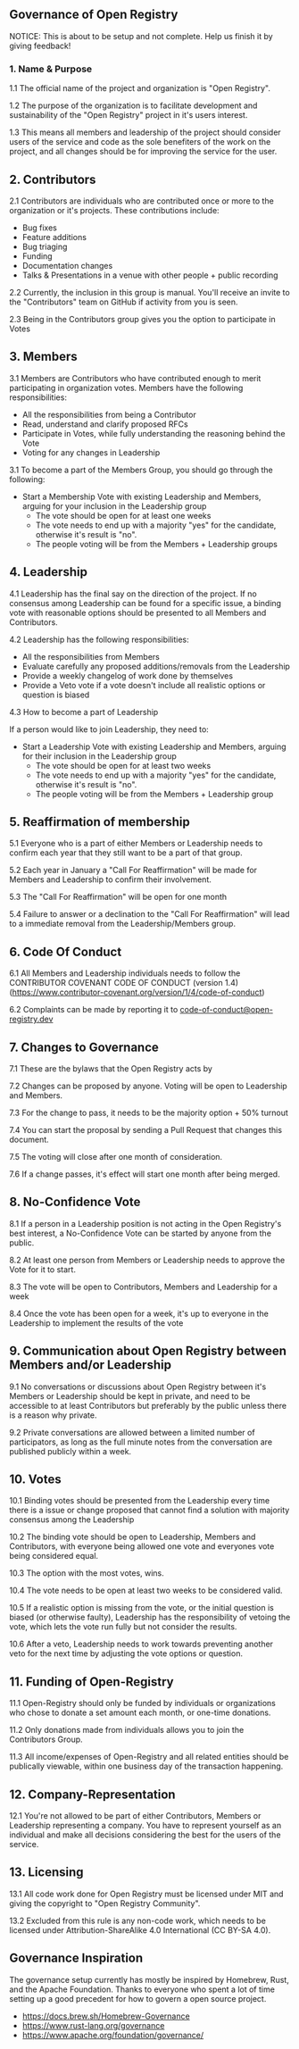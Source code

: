 ## Governance of Open Registry

NOTICE: This is about to be setup and not complete. Help us finish it by giving
feedback!

### 1. Name & Purpose

1.1 The official name of the project and organization is "Open Registry".

1.2 The purpose of the organization is to facilitate development and sustainability of the "Open Registry" project in it's users interest.

1.3 This means all members and leadership of the project should consider users of the service and code as the sole benefiters of the work on the project, and all changes should be for improving the service for the user.

## 2. Contributors

2.1 Contributors are individuals who are contributed once or more to the organization or it's projects. These contributions include:

- Bug fixes
- Feature additions
- Bug triaging
- Funding
- Documentation changes
- Talks & Presentations in a venue with other people + public recording

2.2 Currently, the inclusion in this group is manual. You'll receive an invite to the "Contributors" team on GitHub if activity from you is seen.

2.3 Being in the Contributors group gives you the option to participate in Votes

## 3. Members

3.1 Members are Contributors who have contributed enough to merit participating
in organization votes. Members have the following responsibilities:

- All the responsibilities from being a Contributor
- Read, understand and clarify proposed RFCs
- Participate in Votes, while fully understanding the reasoning behind the Vote
- Voting for any changes in Leadership

3.1 To become a part of the Members Group, you should go through the following:

- Start a Membership Vote with existing Leadership and Members, arguing for
  your inclusion in the Leadership group
  - The vote should be open for at least one weeks
  - The vote needs to end up with a majority "yes" for the candidate, otherwise it's
    result is "no".
  - The people voting will be from the Members + Leadership groups

## 4. Leadership

4.1 Leadership has the final say on the direction of the project. If no consensus among Leadership can be found for a specific issue, a binding vote with reasonable options should be presented to all Members and Contributors.

4.2 Leadership has the following responsibilities:

- All the responsibilities from Members
- Evaluate carefully any proposed additions/removals from the Leadership
- Provide a weekly changelog of work done by themselves
- Provide a Veto vote if a vote doesn't include all realistic options or question is biased

4.3 How to become a part of Leadership

If a person would like to join Leadership, they need to:

- Start a Leadership Vote with existing Leadership and Members, arguing for
  their inclusion in the Leadership group
  - The vote should be open for at least two weeks
  - The vote needs to end up with a majority "yes" for the candidate, otherwise it's
    result is "no".
  - The people voting will be from the Members + Leadership group

## 5. Reaffirmation of membership

5.1 Everyone who is a part of either Members or Leadership needs to confirm each year that they still want to be a part of that group.

5.2 Each year in January a "Call For Reaffirmation" will be made for Members and Leadership to confirm their involvement.

5.3 The "Call For Reaffirmation" will be open for one month

5.4 Failure to answer or a declination to the "Call For Reaffirmation" will lead to a immediate removal from the Leadership/Members group.

## 6. Code Of Conduct

6.1 All Members and Leadership individuals needs to follow the CONTRIBUTOR COVENANT CODE OF CONDUCT (version 1.4) (https://www.contributor-covenant.org/version/1/4/code-of-conduct)

6.2 Complaints can be made by reporting it to code-of-conduct@open-registry.dev

## 7. Changes to Governance

7.1 These are the bylaws that the Open Registry acts by

7.2 Changes can be proposed by anyone. Voting will be open to Leadership and Members.

7.3 For the change to pass, it needs to be the majority option + 50% turnout

7.4 You can start the proposal by sending a Pull Request that changes this document.

7.5 The voting will close after one month of consideration.

7.6 If a change passes, it's effect will start one month after being merged.

## 8. No-Confidence Vote

8.1 If a person in a Leadership position is not acting in the Open Registry's best interest, a No-Confidence Vote can be started by anyone from the public.

8.2 At least one person from Members or Leadership needs to approve the Vote for it to start.

8.3 The vote will be open to Contributors, Members and Leadership for a week

8.4 Once the vote has been open for a week, it's up to everyone in the Leadership to implement the results of the vote

## 9. Communication about Open Registry between Members and/or Leadership

9.1 No conversations or discussions about Open Registry between it's Members or Leadership should be kept in private, and need to be accessible to at least Contributors but preferably by the public unless there is a reason why private.

9.2 Private conversations are allowed between a limited number of participators, as long as the full minute notes from the conversation are published publicly within a week.

## 10. Votes

10.1 Binding votes should be presented from the Leadership every time there is a issue or change proposed that cannot find a solution with majority consensus among the Leadership

10.2 The binding vote should be open to Leadership, Members and Contributors, with everyone being allowed one vote and everyones vote being considered equal.

10.3 The option with the most votes, wins.

10.4 The vote needs to be open at least two weeks to be considered valid.

10.5 If a realistic option is missing from the vote, or the initial question is biased (or otherwise faulty), Leadership has the responsibility of vetoing the vote, which lets the vote run fully but not consider the results.

10.6 After a veto, Leadership needs to work towards preventing another veto for the next time by adjusting the vote options or question.

## 11. Funding of Open-Registry

11.1 Open-Registry should only be funded by individuals or organizations who chose to donate a set amount each month, or one-time donations.

11.2 Only donations made from individuals allows you to join the Contributors Group.

11.3 All income/expenses of Open-Registry and all related entities should be publically viewable, within one business day of the transaction happening.

## 12. Company-Representation

12.1 You're not allowed to be part of either Contributors, Members or Leadership representing a company. You have to represent yourself as an individual and make all decisions considering the best for the users of the service.

## 13. Licensing

13.1 All code work done for Open Registry must be licensed under MIT and giving the copyright to "Open Registry Community".

13.2 Excluded from this rule is any non-code work, which needs to be licensed under
Attribution-ShareAlike 4.0 International (CC BY-SA 4.0).

## Governance Inspiration

The governance setup currently has mostly be inspired by Homebrew, Rust,
and the Apache Foundation. Thanks to everyone who spent a lot of time setting
up a good precedent for how to govern a open source project.

- https://docs.brew.sh/Homebrew-Governance
- https://www.rust-lang.org/governance
- https://www.apache.org/foundation/governance/
